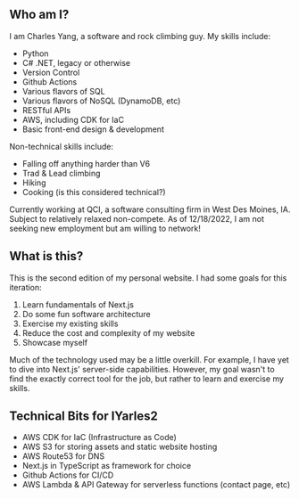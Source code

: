 ## Who am I?
I am Charles Yang, a software and rock climbing guy.
My skills include:
* Python
* C# .NET, legacy or otherwise
* Version Control
* Github Actions
* Various flavors of SQL
* Various flavors of NoSQL (DynamoDB, etc)
* RESTful APIs
* AWS, including CDK for IaC
* Basic front-end design & development

Non-technical skills include:
* Falling off anything harder than V6
* Trad & Lead climbing
* Hiking
* Cooking (is this considered technical?)

Currently working at QCI, a software consulting firm in West Des Moines, IA. Subject to relatively relaxed non-compete. As of 12/18/2022, I am not seeking new employment but am willing to network!

## What is this?
This is the second edition of my personal website. I had some goals for this iteration:
1. Learn fundamentals of Next.js
2. Do some fun software architecture
3. Exercise my existing skills
4. Reduce the cost and complexity of my website
5. Showcase myself

Much of the technology used may be a little overkill. For example, I have yet to dive into Next.js' server-side capabilities. However, my goal wasn't to find the exactly correct tool for the job, but rather to learn and exercise my skills.

## Technical Bits for IYarles2
* AWS CDK for IaC (Infrastructure as Code)
* AWS S3 for storing assets and static website hosting
* AWS Route53 for DNS
* Next.js in TypeScript as framework for choice
* Github Actions for CI/CD
* AWS Lambda & API Gateway for serverless functions (contact page, etc)
